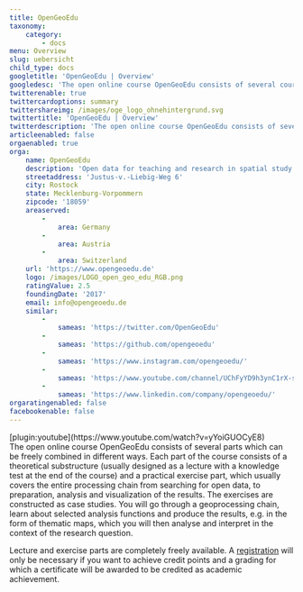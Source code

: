 ```yaml
---
title: OpenGeoEdu
taxonomy:
    category:
        - docs
menu: Overview
slug: uebersicht
child_type: docs
googletitle: 'OpenGeoEdu | Overview'
googledesc: 'The open online course OpenGeoEdu consists of several course parts which can be freely combined'
twitterenable: true
twittercardoptions: summary
twittershareimg: /images/oge_logo_ohnehintergrund.svg
twittertitle: 'OpenGeoEdu | Overview'
twitterdescription: 'The open online course OpenGeoEdu consists of several course parts which can be freely combined'
articleenabled: false
orgaenabled: true
orga:
    name: OpenGeoEdu
    description: 'Open data for teaching and research in spatial study programmes'
    streetaddress: 'Justus-v.-Liebig-Weg 6'
    city: Rostock
    state: Mecklenburg-Vorpommern
    zipcode: '18059'
    areaserved:
        -
            area: Germany
        -
            area: Austria
        -
            area: Switzerland
    url: 'https://www.opengeoedu.de'
    logo: /images/LOGO_open_geo_edu_RGB.png
    ratingValue: 2.5
    foundingDate: '2017'
    email: info@opengeoedu.de
    similar:
        -
            sameas: 'https://twitter.com/OpenGeoEdu'
        -
            sameas: 'https://github.com/opengeoedu'
        -
            sameas: 'https://www.instagram.com/opengeoedu/'
        -
            sameas: 'https://www.youtube.com/channel/UChFyYD9h3ynC1rX-s3tyNdw'
        -
            sameas: 'https://www.linkedin.com/company/opengeoedu/'
orgaratingenabled: false
facebookenable: false
---
```


<div class="row my-5">
    <div class="col-md-6">
        [plugin:youtube](https://www.youtube.com/watch?v=yYoiGUOCyE8)
    </div>
    <div class="col-md-6 mt-3 text-justify">
The open online course OpenGeoEdu consists of several parts which can be freely combined in different ways. Each part of the course consists of a theoretical substructure (usually designed as a lecture with a knowledge test at the end of the course) and a practical exercise part, which usually covers the entire processing chain from searching for open data, to preparation, analysis and visualization of the results. The exercises are constructed as case studies. You will go through a geoprocessing chain, learn about selected analysis functions and produce the results, e.g. in the form of thematic maps, which you will then analyse and interpret in the context of the research question.
    </div>
</div>

Lecture and exercise parts are completely freely available. A <a href="https://ilias.opengeoedu.de/ilias/goto_opengeoedu_usr_registration.html" target="_blank">registration</a> will only be necessary if you want to achieve credit points and a grading for which a certificate will be awarded to be credited as academic achievement.

<!-- force english subtitles/ closed captions with appending "&cc_lang_pref=en&cc_load_policy=1" for translated (en) subtitles -->